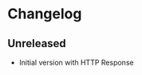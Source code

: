 # Changelog

<!-- There is always Unreleased section on the top. Subsections (Added, Changed, Fixed, Removed) should be added as needed. -->

## Unreleased
- Initial version with HTTP Response 
